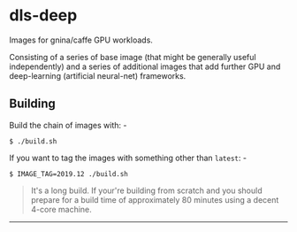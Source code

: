 # dls-deep
Images for gnina/caffe GPU workloads.

Consisting of a series of base image (that might be generally useful
independently) and a series of additional images that add further GPU
and deep-learning (artificial neural-net) frameworks.

## Building
Build the chain of images with: -

    $ ./build.sh
    
If you want to tag the images with something other than `latest`: -

    $ IMAGE_TAG=2019.12 ./build.sh

>   It's a long build. If your're building from scratch and you should prepare
    for a build time of approximately 80 minutes using a decent 4-core machine. 
    
---
